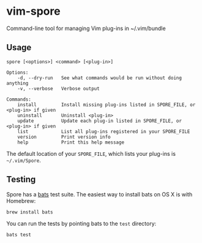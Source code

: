 # vim-spore

Command-line tool for managing Vim plug-ins in ~/.vim/bundle

## Usage

	spore [<options>] <command> [<plug-in>]

	Options:
		-d, --dry-run   See what commands would be run without doing anything
		-v, --verbose   Verbose output

	Commands:
		install         Install missing plug-ins listed in SPORE_FILE, or <plug-in> if given
		uninstall       Uninstall <plug-in>
		update          Update each plug-in listed in SPORE_FILE, or <plug-in> if given
		list            List all plug-ins registered in your SPORE_FILE
		version         Print version info
		help            Print this help message

The default location of your `SPORE_FILE`, which lists your plug-ins is `~/.vim/Spore`.

## Testing

Spore has a [bats](https://github.com/sstephenson/bats) test suite. The
easiest way to install bats on OS X is with Homebrew:

	brew install bats

You can run the tests by pointing bats to the `test` directory:

	bats test

